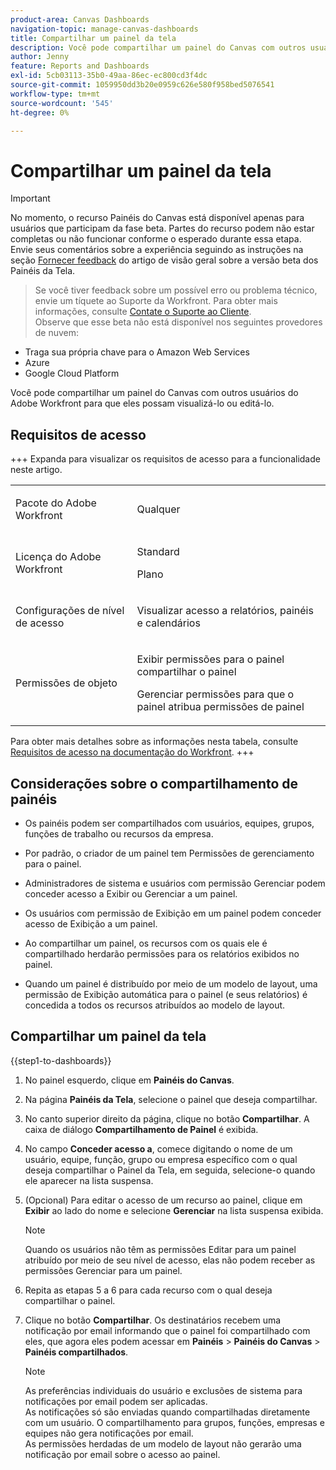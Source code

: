 ```yaml
---
product-area: Canvas Dashboards
navigation-topic: manage-canvas-dashboards
title: Compartilhar um painel da tela
description: Você pode compartilhar um painel do Canvas com outros usuários do Adobe Workfront para que eles possam exibi-lo ou editá-lo.
author: Jenny
feature: Reports and Dashboards
exl-id: 5cb03113-35b0-49aa-86ec-ec800cd3f4dc
source-git-commit: 1059950dd3b20e0959c626e580f958bed5076541
workflow-type: tm+mt
source-wordcount: '545'
ht-degree: 0%

---
```


# Compartilhar um painel da tela

>[!IMPORTANT]
>
>No momento, o recurso Painéis do Canvas está disponível apenas para usuários que participam da fase beta. Partes do recurso podem não estar completas ou não funcionar conforme o esperado durante essa etapa. Envie seus comentários sobre a experiência seguindo as instruções na seção [Fornecer feedback](/help/quicksilver/product-announcements/betas/canvas-dashboards-beta/canvas-dashboards-beta-information.md#provide-feedback) do artigo de visão geral sobre a versão beta dos Painéis da Tela.<br>
>>Se você tiver feedback sobre um possível erro ou problema técnico, envie um tíquete ao Suporte da Workfront. Para obter mais informações, consulte [Contate o Suporte ao Cliente](/help/quicksilver/workfront-basics/tips-tricks-and-troubleshooting/contact-customer-support.md).<br>
>>Observe que esse beta não está disponível nos seguintes provedores de nuvem:
>
>* Traga sua própria chave para o Amazon Web Services
>* Azure
>* Google Cloud Platform

Você pode compartilhar um painel do Canvas com outros usuários do Adobe Workfront para que eles possam visualizá-lo ou editá-lo.

## Requisitos de acesso

+++ Expanda para visualizar os requisitos de acesso para a funcionalidade neste artigo.
<table style="table-layout:auto"> 
<col> 
</col> 
<col> 
</col> 
<tbody> 
<tr> 
   <td role="rowheader"><p>Pacote do Adobe Workfront</p></td> 
   <td> 
<p>Qualquer </p> 
   </td> 
<tr> 
 <tr> 
   <td role="rowheader"><p>Licença do Adobe Workfront</p></td> 
   <td> 
<p>Standard </p> 
<p>Plano</p> 
   </td> 
   </tr> 
  </tr> 
  <tr> 
   <td role="rowheader"><p>Configurações de nível de acesso</p></td> 
   <td><p>Visualizar acesso a relatórios, painéis e calendários</p>
  </td> 
  </tr>  
    </tr>  
        <tr> 
   <td role="rowheader"><p>Permissões de objeto</p></td> 
   <td><p>Exibir permissões para o painel compartilhar o painel</p>
   <p>Gerenciar permissões para que o painel atribua permissões de painel</p>
  </td> 
  </tr>
</tbody> 
</table>

Para obter mais detalhes sobre as informações nesta tabela, consulte [Requisitos de acesso na documentação do Workfront](/help/quicksilver/administration-and-setup/add-users/access-levels-and-object-permissions/access-level-requirements-in-documentation.md).
+++

## Considerações sobre o compartilhamento de painéis

* Os painéis podem ser compartilhados com usuários, equipes, grupos, funções de trabalho ou recursos da empresa.

* Por padrão, o criador de um painel tem Permissões de gerenciamento para o painel.

* Administradores de sistema e usuários com permissão Gerenciar podem conceder acesso a Exibir ou Gerenciar a um painel.

* Os usuários com permissão de Exibição em um painel podem conceder acesso de Exibição a um painel.

* Ao compartilhar um painel, os recursos com os quais ele é compartilhado herdarão permissões para os relatórios exibidos no painel.

* Quando um painel é distribuído por meio de um modelo de layout, uma permissão de Exibição automática para o painel (e seus relatórios) é concedida a todos os recursos atribuídos ao modelo de layout.


## Compartilhar um painel da tela


{{step1-to-dashboards}}

1. No painel esquerdo, clique em **Painéis do Canvas**.

1. Na página **Painéis da Tela**, selecione o painel que deseja compartilhar.

1. No canto superior direito da página, clique no botão **Compartilhar**. A caixa de diálogo **Compartilhamento de Painel** é exibida.

1. No campo **Conceder acesso a**, comece digitando o nome de um usuário, equipe, função, grupo ou empresa específico com o qual deseja compartilhar o Painel da Tela, em seguida, selecione-o quando ele aparecer na lista suspensa.

1. (Opcional) Para editar o acesso de um recurso ao painel, clique em **Exibir** ao lado do nome e selecione **Gerenciar** na lista suspensa exibida.

   >[!NOTE]
   >
   > Quando os usuários não têm as permissões Editar para um painel atribuído por meio de seu nível de acesso, elas não podem receber as permissões Gerenciar para um painel.

1. Repita as etapas 5 a 6 para cada recurso com o qual deseja compartilhar o painel.

1. Clique no botão **Compartilhar**. Os destinatários recebem uma notificação por email informando que o painel foi compartilhado com eles, que agora eles podem acessar em **Painéis** > **Painéis do Canvas** > **Painéis compartilhados**.

   >[!NOTE]
   >
   > As preferências individuais do usuário e exclusões de sistema para notificações por email podem ser aplicadas. <br>
   > As notificações só são enviadas quando compartilhadas diretamente com um usuário. O compartilhamento para grupos, funções, empresas e equipes não gera notificações por email.<br>
   > As permissões herdadas de um modelo de layout não gerarão uma notificação por email sobre o acesso ao painel.
